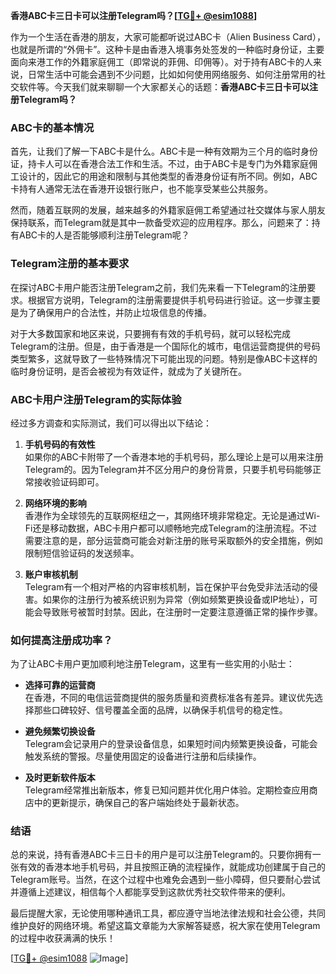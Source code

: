 **香港ABC卡三日卡可以注册Telegram吗？[[TG💪+ @esim1088](https://t.me/s/esim1088)]**

作为一个生活在香港的朋友，大家可能都听说过ABC卡（Alien Business Card），也就是所谓的“外佣卡”。这种卡是由香港入境事务处签发的一种临时身份证，主要面向来港工作的外籍家庭佣工（即常说的菲佣、印佣等）。对于持有ABC卡的人来说，日常生活中可能会遇到不少问题，比如如何使用网络服务、如何注册常用的社交软件等。今天我们就来聊聊一个大家都关心的话题：**香港ABC卡三日卡可以注册Telegram吗？**

### ABC卡的基本情况

首先，让我们了解一下ABC卡是什么。ABC卡是一种有效期为三个月的临时身份证，持卡人可以在香港合法工作和生活。不过，由于ABC卡是专门为外籍家庭佣工设计的，因此它的用途和限制与其他类型的香港身份证有所不同。例如，ABC卡持有人通常无法在香港开设银行账户，也不能享受某些公共服务。

然而，随着互联网的发展，越来越多的外籍家庭佣工希望通过社交媒体与家人朋友保持联系，而Telegram就是其中一款备受欢迎的应用程序。那么，问题来了：持有ABC卡的人是否能够顺利注册Telegram呢？

### Telegram注册的基本要求

在探讨ABC卡用户能否注册Telegram之前，我们先来看一下Telegram的注册要求。根据官方说明，Telegram的注册需要提供手机号码进行验证。这一步骤主要是为了确保用户的合法性，并防止垃圾信息的传播。

对于大多数国家和地区来说，只要拥有有效的手机号码，就可以轻松完成Telegram的注册。但是，由于香港是一个国际化的城市，电信运营商提供的号码类型繁多，这就导致了一些特殊情况下可能出现的问题。特别是像ABC卡这样的临时身份证明，是否会被视为有效证件，就成为了关键所在。

### ABC卡用户注册Telegram的实际体验

经过多方调查和实际测试，我们可以得出以下结论：

1. **手机号码的有效性**  
   如果你的ABC卡附带了一个香港本地的手机号码，那么理论上是可以用来注册Telegram的。因为Telegram并不区分用户的身份背景，只要手机号码能够正常接收验证码即可。

2. **网络环境的影响**  
   香港作为全球领先的互联网枢纽之一，其网络环境非常稳定。无论是通过Wi-Fi还是移动数据，ABC卡用户都可以顺畅地完成Telegram的注册流程。不过需要注意的是，部分运营商可能会对新注册的账号采取额外的安全措施，例如限制短信验证码的发送频率。

3. **账户审核机制**  
   Telegram有一个相对严格的内容审核机制，旨在保护平台免受非法活动的侵害。如果你的注册行为被系统识别为异常（例如频繁更换设备或IP地址），可能会导致账号被暂时封禁。因此，在注册时一定要注意遵循正常的操作步骤。

### 如何提高注册成功率？

为了让ABC卡用户更加顺利地注册Telegram，这里有一些实用的小贴士：

- **选择可靠的运营商**  
  在香港，不同的电信运营商提供的服务质量和资费标准各有差异。建议优先选择那些口碑较好、信号覆盖全面的品牌，以确保手机信号的稳定性。

- **避免频繁切换设备**  
  Telegram会记录用户的登录设备信息，如果短时间内频繁更换设备，可能会触发系统的警报。尽量使用固定的设备进行注册和后续操作。

- **及时更新软件版本**  
  Telegram经常推出新版本，修复已知问题并优化用户体验。定期检查应用商店中的更新提示，确保自己的客户端始终处于最新状态。

### 结语

总的来说，持有香港ABC卡三日卡的用户是可以注册Telegram的。只要你拥有一张有效的香港本地手机号码，并且按照正确的流程操作，就能成功创建属于自己的Telegram账号。当然，在这个过程中也难免会遇到一些小障碍，但只要耐心尝试并遵循上述建议，相信每个人都能享受到这款优秀社交软件带来的便利。

最后提醒大家，无论使用哪种通讯工具，都应遵守当地法律法规和社会公德，共同维护良好的网络环境。希望这篇文章能为大家解答疑惑，祝大家在使用Telegram的过程中收获满满的快乐！

[[TG💪+ @esim1088](https://t.me/s/esim1088) ![Image](https://i.postimg.cc/4NQfJmqS/Snipaste-2025-05-13-00-14-12.png)]